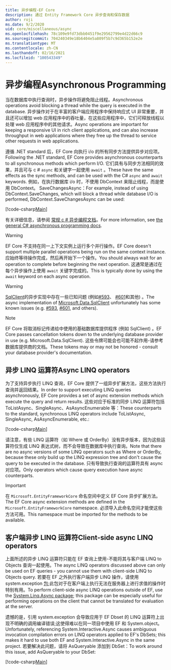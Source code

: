 ```yaml
---
title: 异步编程-EF Core
description: 通过 Entity Framework Core 异步查询和保存数据
author: roji
ms.date: 9/2/2020
uid: core/miscellaneous/async
ms.openlocfilehash: 78c109e9fd73dbb0451f9e29562799e4d22d66c9
ms.sourcegitcommit: 704240349e18b6404e5a809f5b7c9d365b152e2e
ms.translationtype: MT
ms.contentlocale: zh-CN
ms.lasthandoff: 02/16/2021
ms.locfileid: "100543349"
---
```

# <a name="asynchronous-programming"></a><span data-ttu-id="6f225-103">异步编程</span><span class="sxs-lookup"><span data-stu-id="6f225-103">Asynchronous Programming</span></span>

<span data-ttu-id="6f225-104">当在数据库中执行查询时，异步操作将避免阻止线程。</span><span class="sxs-lookup"><span data-stu-id="6f225-104">Asynchronous operations avoid blocking a thread while the query is executed in the database.</span></span> <span data-ttu-id="6f225-105">异步操作对于在丰富的客户端应用程序中保持响应式 UI 非常重要，并且还可以增加 web 应用程序中的吞吐量，在这些应用程序中，它们可释放线程以处理 web 应用程序中的其他请求。</span><span class="sxs-lookup"><span data-stu-id="6f225-105">Async operations are important for keeping a responsive UI in rich client applications, and can also increase throughput in web applications where they free up the thread to service other requests in web applications.</span></span>

<span data-ttu-id="6f225-106">遵循 .NET standard 后，EF Core 向执行 i/o 的所有同步方法提供异步对应项。</span><span class="sxs-lookup"><span data-stu-id="6f225-106">Following the .NET standard, EF Core provides asynchronous counterparts to all synchronous methods which perform I/O.</span></span> <span data-ttu-id="6f225-107">它们具有与同步方法相同的效果，并且可与 c # `async` 和关键字一起使用 `await` 。</span><span class="sxs-lookup"><span data-stu-id="6f225-107">These have the same effects as the sync methods, and can be used with the C# `async` and `await` keywords.</span></span> <span data-ttu-id="6f225-108">例如，在执行数据库 i/o 时，不使用 DbContext 来阻止线程，而是使用 DbContext。 SaveChangesAsync：</span><span class="sxs-lookup"><span data-stu-id="6f225-108">For example, instead of using DbContext.SaveChanges, which will block a thread while database I/O is performed, DbContext.SaveChangesAsync can be used:</span></span>

[!code-csharp[Main](../../../samples/core/Miscellaneous/Async/Program.cs#SaveChangesAsync)]

<span data-ttu-id="6f225-109">有关详细信息，请参阅 [常规 c # 异步编程文档](/dotnet/csharp/async)。</span><span class="sxs-lookup"><span data-stu-id="6f225-109">For more information, see [the general C# asynchronous programming docs](/dotnet/csharp/async).</span></span>

> [!WARNING]
> <span data-ttu-id="6f225-110">EF Core 不支持在同一上下文实例上运行多个并行操作。</span><span class="sxs-lookup"><span data-stu-id="6f225-110">EF Core doesn't support multiple parallel operations being run on the same context instance.</span></span> <span data-ttu-id="6f225-111">应始终等待操作完成，然后再开始下一个操作。</span><span class="sxs-lookup"><span data-stu-id="6f225-111">You should always wait for an operation to complete before beginning the next operation.</span></span> <span data-ttu-id="6f225-112">这通常是通过在每个异步操作上使用 `await` 关键字完成的。</span><span class="sxs-lookup"><span data-stu-id="6f225-112">This is typically done by using the `await` keyword on each async operation.</span></span>

> [!WARNING]
> <span data-ttu-id="6f225-113">[SqlClient](https://github.com/dotnet/SqlClient)的异步实现中存在一些已知问题 (例如[#593](https://github.com/dotnet/SqlClient/issues/593)、 [#601](https://github.com/dotnet/SqlClient/issues/601)和其他) 。</span><span class="sxs-lookup"><span data-stu-id="6f225-113">The async implementation of [Microsoft.Data.SqlClient](https://github.com/dotnet/SqlClient) unfortunately has some known issues (e.g. [#593](https://github.com/dotnet/SqlClient/issues/593), [#601](https://github.com/dotnet/SqlClient/issues/601), and others).</span></span>

> [!NOTE]
> <span data-ttu-id="6f225-114">EF Core 将取消标记传递给中使用的基础数据库提供程序 (例如 SqlClient) 。</span><span class="sxs-lookup"><span data-stu-id="6f225-114">EF Core passes cancellation tokens down to the underlying database provider in use (e.g. Microsoft.Data.SqlClient).</span></span> <span data-ttu-id="6f225-115">这些令牌可能会也可能不起作用-请参考数据库提供商的文档。</span><span class="sxs-lookup"><span data-stu-id="6f225-115">These tokens may or may not be honored - consult your database provider's documentation.</span></span>

## <a name="async-linq-operators"></a><span data-ttu-id="6f225-116">异步 LINQ 运算符</span><span class="sxs-lookup"><span data-stu-id="6f225-116">Async LINQ operators</span></span>

<span data-ttu-id="6f225-117">为了支持异步执行 LINQ 查询，EF Core 提供了一组异步扩展方法，这些方法执行查询并返回结果。</span><span class="sxs-lookup"><span data-stu-id="6f225-117">In order to support executing LINQ queries asynchronously, EF Core provides a set of async extension methods which execute the query and return results.</span></span> <span data-ttu-id="6f225-118">这些对应于标准的同步 LINQ 运算符包括 ToListAsync、SingleAsync、AsAsyncEnumerable 等：</span><span class="sxs-lookup"><span data-stu-id="6f225-118">These counterparts to the standard, synchronous LINQ operators include ToListAsync, SingleAsync, AsAsyncEnumerable, etc.:</span></span>

[!code-csharp[Main](../../../samples/core/Miscellaneous/Async/Program.cs#ToListAsync)]

<span data-ttu-id="6f225-119">请注意，有些 LINQ 运算符（如 Where 或 OrderBy）没有异步版本，因为这些运算符仅生成 LINQ 表达式树，而不会导致在数据库中执行查询。</span><span class="sxs-lookup"><span data-stu-id="6f225-119">Note that there are no async versions of some LINQ operators such as Where or OrderBy, because these only build up the LINQ expression tree and don't cause the query to be executed in the database.</span></span> <span data-ttu-id="6f225-120">只有导致执行查询的运算符具有 async 对应项。</span><span class="sxs-lookup"><span data-stu-id="6f225-120">Only operators which cause query execution have async counterparts.</span></span>

> [!IMPORTANT]
> <span data-ttu-id="6f225-121">在 `Microsoft.EntityFrameworkCore` 命名空间中定义 EF Core 异步扩展方法。</span><span class="sxs-lookup"><span data-stu-id="6f225-121">The EF Core async extension methods are defined in the `Microsoft.EntityFrameworkCore` namespace.</span></span> <span data-ttu-id="6f225-122">必须导入此命名空间才能使这些方法可用。</span><span class="sxs-lookup"><span data-stu-id="6f225-122">This namespace must be imported for the methods to be available.</span></span>

## <a name="client-side-async-linq-operators"></a><span data-ttu-id="6f225-123">客户端异步 LINQ 运算符</span><span class="sxs-lookup"><span data-stu-id="6f225-123">Client-side async LINQ operators</span></span>

<span data-ttu-id="6f225-124">上面所述的异步 LINQ 运算符只能在 EF 查询上使用-不能将其与客户端 LINQ to Objects 查询一起使用。</span><span class="sxs-lookup"><span data-stu-id="6f225-124">The async LINQ operators discussed above can only be used on EF queries - you cannot use them with client-side LINQ to Objects query.</span></span> <span data-ttu-id="6f225-125">若要在 EF 之外执行客户端异步 LINQ 操作，请使用 system.exception [包](https://www.nuget.org/packages/System.Linq.Async);此包对于在客户端上执行无法在服务器上进行求值的操作时特别有用。</span><span class="sxs-lookup"><span data-stu-id="6f225-125">To perform client-side async LINQ operations outside of EF, use the [System.Linq.Async package](https://www.nuget.org/packages/System.Linq.Async); this package can be especially useful for performing operations on the client that cannot be translated for evaluation at the server.</span></span>

<span data-ttu-id="6f225-126">遗憾的是，引用 system.exception 会导致应用于 EF Dbset 的 LINQ 运算符上出现不明确的调用编译错误;这使得难以在同一项目中使用 EF 和 System.object。</span><span class="sxs-lookup"><span data-stu-id="6f225-126">Unfortunately, referencing System.Interactive.Async causes ambiguous invocation compilation errors on LINQ operators applied to EF's DbSets; this makes it hard to use both EF and System.Interactive.Async in the same project.</span></span> <span data-ttu-id="6f225-127">若要解决此问题，请将 AsQueryable 添加到 DbSet：</span><span class="sxs-lookup"><span data-stu-id="6f225-127">To work around this issue, add AsQueryable to your DbSet:</span></span>

[!code-csharp[Main](../../../samples/core/Miscellaneous/AsyncWithSystemInteractive/Program.cs#SystemInteractiveAsync)]
